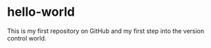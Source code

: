 # hello-world
This is my first repository on GitHub and my first step into the version control world.
